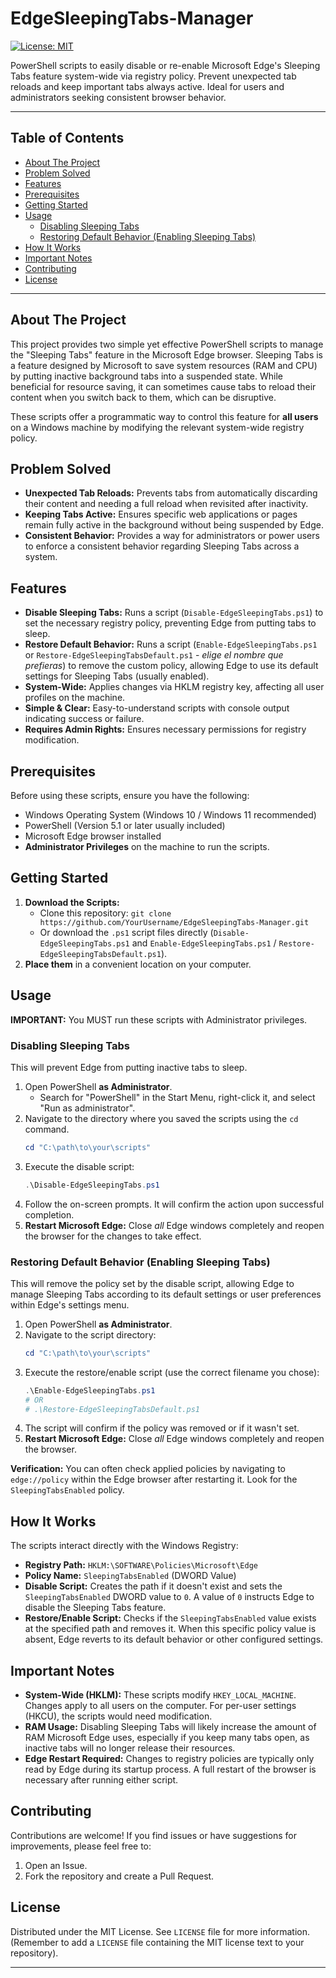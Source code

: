 # EdgeSleepingTabs-Manager

[![License: MIT](https://img.shields.io/badge/License-MIT-yellow.svg)](https://opensource.org/licenses/MIT) <!-- Puedes añadir más badges si lo deseas -->

PowerShell scripts to easily disable or re-enable Microsoft Edge's Sleeping Tabs feature system-wide via registry policy. Prevent unexpected tab reloads and keep important tabs always active. Ideal for users and administrators seeking consistent browser behavior.

---

## Table of Contents

- [About The Project](#about-the-project)
- [Problem Solved](#problem-solved)
- [Features](#features)
- [Prerequisites](#prerequisites)
- [Getting Started](#getting-started)
- [Usage](#usage)
  - [Disabling Sleeping Tabs](#disabling-sleeping-tabs)
  - [Restoring Default Behavior (Enabling Sleeping Tabs)](#restoring-default-behavior-enabling-sleeping-tabs)
- [How It Works](#how-it-works)
- [Important Notes](#important-notes)
- [Contributing](#contributing)
- [License](#license)

---

## About The Project

This project provides two simple yet effective PowerShell scripts to manage the "Sleeping Tabs" feature in the Microsoft Edge browser. Sleeping Tabs is a feature designed by Microsoft to save system resources (RAM and CPU) by putting inactive background tabs into a suspended state. While beneficial for resource saving, it can sometimes cause tabs to reload their content when you switch back to them, which can be disruptive.

These scripts offer a programmatic way to control this feature for **all users** on a Windows machine by modifying the relevant system-wide registry policy.

## Problem Solved

- **Unexpected Tab Reloads:** Prevents tabs from automatically discarding their content and needing a full reload when revisited after inactivity.
- **Keeping Tabs Active:** Ensures specific web applications or pages remain fully active in the background without being suspended by Edge.
- **Consistent Behavior:** Provides a way for administrators or power users to enforce a consistent behavior regarding Sleeping Tabs across a system.

## Features

- **Disable Sleeping Tabs:** Runs a script (`Disable-EdgeSleepingTabs.ps1`) to set the necessary registry policy, preventing Edge from putting tabs to sleep.
- **Restore Default Behavior:** Runs a script (`Enable-EdgeSleepingTabs.ps1` or `Restore-EdgeSleepingTabsDefault.ps1` - _elige el nombre que prefieras_) to remove the custom policy, allowing Edge to use its default settings for Sleeping Tabs (usually enabled).
- **System-Wide:** Applies changes via HKLM registry key, affecting all user profiles on the machine.
- **Simple & Clear:** Easy-to-understand scripts with console output indicating success or failure.
- **Requires Admin Rights:** Ensures necessary permissions for registry modification.

## Prerequisites

Before using these scripts, ensure you have the following:

- Windows Operating System (Windows 10 / Windows 11 recommended)
- PowerShell (Version 5.1 or later usually included)
- Microsoft Edge browser installed
- **Administrator Privileges** on the machine to run the scripts.

## Getting Started

1.  **Download the Scripts:**
    - Clone this repository: `git clone https://github.com/YourUsername/EdgeSleepingTabs-Manager.git`
    - Or download the `.ps1` script files directly (`Disable-EdgeSleepingTabs.ps1` and `Enable-EdgeSleepingTabs.ps1` / `Restore-EdgeSleepingTabsDefault.ps1`).
2.  **Place them** in a convenient location on your computer.

## Usage

**IMPORTANT:** You MUST run these scripts with Administrator privileges.

### Disabling Sleeping Tabs

This will prevent Edge from putting inactive tabs to sleep.

1.  Open PowerShell **as Administrator**.
    - Search for "PowerShell" in the Start Menu, right-click it, and select "Run as administrator".
2.  Navigate to the directory where you saved the scripts using the `cd` command.
    ```powershell
    cd "C:\path\to\your\scripts"
    ```
3.  Execute the disable script:
    ```powershell
    .\Disable-EdgeSleepingTabs.ps1
    ```
4.  Follow the on-screen prompts. It will confirm the action upon successful completion.
5.  **Restart Microsoft Edge:** Close _all_ Edge windows completely and reopen the browser for the changes to take effect.

### Restoring Default Behavior (Enabling Sleeping Tabs)

This will remove the policy set by the disable script, allowing Edge to manage Sleeping Tabs according to its default settings or user preferences within Edge's settings menu.

1.  Open PowerShell **as Administrator**.
2.  Navigate to the script directory:
    ```powershell
    cd "C:\path\to\your\scripts"
    ```
3.  Execute the restore/enable script (use the correct filename you chose):
    ```powershell
    .\Enable-EdgeSleepingTabs.ps1
    # OR
    # .\Restore-EdgeSleepingTabsDefault.ps1
    ```
4.  The script will confirm if the policy was removed or if it wasn't set.
5.  **Restart Microsoft Edge:** Close _all_ Edge windows completely and reopen the browser.

**Verification:** You can often check applied policies by navigating to `edge://policy` within the Edge browser after restarting it. Look for the `SleepingTabsEnabled` policy.

## How It Works

The scripts interact directly with the Windows Registry:

- **Registry Path:** `HKLM:\SOFTWARE\Policies\Microsoft\Edge`
- **Policy Name:** `SleepingTabsEnabled` (DWORD Value)
- **Disable Script:** Creates the path if it doesn't exist and sets the `SleepingTabsEnabled` DWORD value to `0`. A value of `0` instructs Edge to disable the Sleeping Tabs feature.
- **Restore/Enable Script:** Checks if the `SleepingTabsEnabled` value exists at the specified path and removes it. When this specific policy value is absent, Edge reverts to its default behavior or other configured settings.

## Important Notes

- **System-Wide (HKLM):** These scripts modify `HKEY_LOCAL_MACHINE`. Changes apply to all users on the computer. For per-user settings (HKCU), the scripts would need modification.
- **RAM Usage:** Disabling Sleeping Tabs will likely increase the amount of RAM Microsoft Edge uses, especially if you keep many tabs open, as inactive tabs will no longer release their resources.
- **Edge Restart Required:** Changes to registry policies are typically only read by Edge during its startup process. A full restart of the browser is necessary after running either script.

## Contributing

Contributions are welcome! If you find issues or have suggestions for improvements, please feel free to:

1.  Open an Issue.
2.  Fork the repository and create a Pull Request.

## License

Distributed under the MIT License. See `LICENSE` file for more information. (Remember to add a `LICENSE` file containing the MIT license text to your repository).

---
